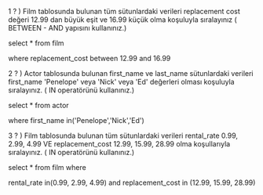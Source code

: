 1 ? ) Film tablosunda bulunan tüm sütunlardaki verileri replacement cost değeri 12.99 dan büyük eşit ve 16.99 küçük olma koşuluyla sıralayınız ( BETWEEN - AND yapısını kullanınız.)

select * from film

where replacement_cost between 12.99 and 16.99



2 ? ) Actor tablosunda bulunan first_name ve last_name sütunlardaki verileri first_name 'Penelope' veya 'Nick' veya 'Ed' değerleri olması koşuluyla sıralayınız. ( IN operatörünü kullanınız.)

select * from actor

where first_name in('Penelope','Nick','Ed')



3 ? ) Film tablosunda bulunan tüm sütunlardaki verileri rental_rate 0.99, 2.99, 4.99 VE replacement_cost 12.99, 15.99, 28.99 olma koşullarıyla sıralayınız. ( IN operatörünü kullanınız.)

select * from film where

rental_rate in(0.99, 2.99, 4.99) and replacement_cost in (12.99, 15.99, 28.99)
